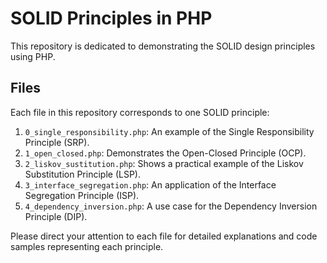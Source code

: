 # SOLID Principles in PHP

This repository is dedicated to demonstrating the SOLID design principles using PHP.

## Files

Each file in this repository corresponds to one SOLID principle:

1. `0_single_responsibility.php`: An example of the Single Responsibility Principle (SRP).
2. `1_open_closed.php`: Demonstrates the Open-Closed Principle (OCP).
3. `2_liskov_sustitution.php`: Shows a practical example of the Liskov Substitution Principle (LSP).
4. `3_interface_segregation.php`: An application of the Interface Segregation Principle (ISP).
5. `4_dependency_inversion.php`: A use case for the Dependency Inversion Principle (DIP).

Please direct your attention to each file for detailed explanations and code samples representing each principle.